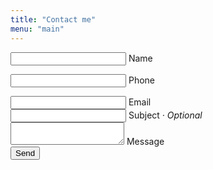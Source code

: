 ```yaml
---
title: "Contact me"
menu: "main"
---
```


<form name="contact" action="/thank-you" class="contact-form" method="post" netlify netlify-honeypot="phone">
  <div><input type="text" name="name" placeholder=" " required>
    <label for="name">Name</label><i class="fa" aria-hidden="true"></i>
    <span class="underline"></span>
  </div>

  <p aria-hidden="true"><input type="text" name="phone" placeholder=" " autocomplete="off" tabindex="-1">
    <label for="phone">Phone</label><i class="fa" aria-hidden="true"></i>
    <span class="underline"></span>
  </p>
  
  <div><input type="email" name="email" placeholder=" " required>
    <label for="email">Email</label><i class="fa" aria-hidden="true"></i>
    <span class="underline"></span>
  </div>

  <div><input type="text" name="subject" placeholder=" ">
    <label for="subject">Subject <i>· Optional</i></label>
    <span class="underline"></span>
  </div>

  <div><textarea name="message" placeholder=" " required></textarea>
    <label for="message">Message</label></i>
    <span class="underline"></span>
  </div>

  <button type="submit" class="form-submit">
    <span><i class="fa fa-paper-plane" aria-hidden="true"></i>Send</span>
  </button>
</form>

